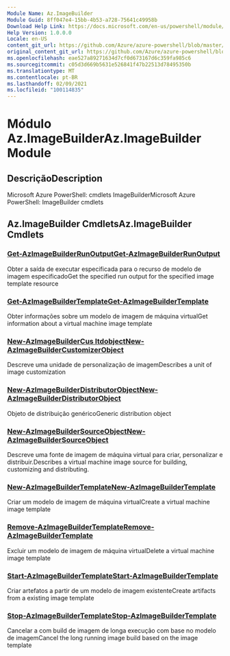 ```yaml
---
Module Name: Az.ImageBuilder
Module Guid: 8ff047e4-15bb-4b53-a728-75641c49958b
Download Help Link: https://docs.microsoft.com/en-us/powershell/module/az.imagebuilder
Help Version: 1.0.0.0
Locale: en-US
content_git_url: https://github.com/Azure/azure-powershell/blob/master/src/ImageBuilder/help/Az.ImageBuilder.md
original_content_git_url: https://github.com/Azure/azure-powershell/blob/master/src/ImageBuilder/help/Az.ImageBuilder.md
ms.openlocfilehash: eae527a89271634d7cf0d673167d6c359fa985c6
ms.sourcegitcommit: c05d3d669b5631e526841f47b22513d78495350b
ms.translationtype: MT
ms.contentlocale: pt-BR
ms.lasthandoff: 02/09/2021
ms.locfileid: "100114835"
---
```

# <span data-ttu-id="73b09-101">Módulo Az.ImageBuilder</span><span class="sxs-lookup"><span data-stu-id="73b09-101">Az.ImageBuilder Module</span></span>
## <span data-ttu-id="73b09-102">Descrição</span><span class="sxs-lookup"><span data-stu-id="73b09-102">Description</span></span>
<span data-ttu-id="73b09-103">Microsoft Azure PowerShell: cmdlets ImageBuilder</span><span class="sxs-lookup"><span data-stu-id="73b09-103">Microsoft Azure PowerShell: ImageBuilder cmdlets</span></span>

## <span data-ttu-id="73b09-104">Az.ImageBuilder Cmdlets</span><span class="sxs-lookup"><span data-stu-id="73b09-104">Az.ImageBuilder Cmdlets</span></span>
### [<span data-ttu-id="73b09-105">Get-AzImageBuilderRunOutput</span><span class="sxs-lookup"><span data-stu-id="73b09-105">Get-AzImageBuilderRunOutput</span></span>](Get-AzImageBuilderRunOutput.md)
<span data-ttu-id="73b09-106">Obter a saída de executar especificada para o recurso de modelo de imagem especificado</span><span class="sxs-lookup"><span data-stu-id="73b09-106">Get the specified run output for the specified image template resource</span></span>

### [<span data-ttu-id="73b09-107">Get-AzImageBuilderTemplate</span><span class="sxs-lookup"><span data-stu-id="73b09-107">Get-AzImageBuilderTemplate</span></span>](Get-AzImageBuilderTemplate.md)
<span data-ttu-id="73b09-108">Obter informações sobre um modelo de imagem de máquina virtual</span><span class="sxs-lookup"><span data-stu-id="73b09-108">Get information about a virtual machine image template</span></span>

### [<span data-ttu-id="73b09-109">New-AzImageBuilderCus ltdobject</span><span class="sxs-lookup"><span data-stu-id="73b09-109">New-AzImageBuilderCustomizerObject</span></span>](New-AzImageBuilderCustomizerObject.md)
<span data-ttu-id="73b09-110">Descreve uma unidade de personalização de imagem</span><span class="sxs-lookup"><span data-stu-id="73b09-110">Describes a unit of image customization</span></span>

### [<span data-ttu-id="73b09-111">New-AzImageBuilderDistributorObject</span><span class="sxs-lookup"><span data-stu-id="73b09-111">New-AzImageBuilderDistributorObject</span></span>](New-AzImageBuilderDistributorObject.md)
<span data-ttu-id="73b09-112">Objeto de distribuição genérico</span><span class="sxs-lookup"><span data-stu-id="73b09-112">Generic distribution object</span></span>

### [<span data-ttu-id="73b09-113">New-AzImageBuilderSourceObject</span><span class="sxs-lookup"><span data-stu-id="73b09-113">New-AzImageBuilderSourceObject</span></span>](New-AzImageBuilderSourceObject.md)
<span data-ttu-id="73b09-114">Descreve uma fonte de imagem de máquina virtual para criar, personalizar e distribuir.</span><span class="sxs-lookup"><span data-stu-id="73b09-114">Describes a virtual machine image source for building, customizing and distributing.</span></span>

### [<span data-ttu-id="73b09-115">New-AzImageBuilderTemplate</span><span class="sxs-lookup"><span data-stu-id="73b09-115">New-AzImageBuilderTemplate</span></span>](New-AzImageBuilderTemplate.md)
<span data-ttu-id="73b09-116">Criar um modelo de imagem de máquina virtual</span><span class="sxs-lookup"><span data-stu-id="73b09-116">Create a virtual machine image template</span></span>

### [<span data-ttu-id="73b09-117">Remove-AzImageBuilderTemplate</span><span class="sxs-lookup"><span data-stu-id="73b09-117">Remove-AzImageBuilderTemplate</span></span>](Remove-AzImageBuilderTemplate.md)
<span data-ttu-id="73b09-118">Excluir um modelo de imagem de máquina virtual</span><span class="sxs-lookup"><span data-stu-id="73b09-118">Delete a virtual machine image template</span></span>

### [<span data-ttu-id="73b09-119">Start-AzImageBuilderTemplate</span><span class="sxs-lookup"><span data-stu-id="73b09-119">Start-AzImageBuilderTemplate</span></span>](Start-AzImageBuilderTemplate.md)
<span data-ttu-id="73b09-120">Criar artefatos a partir de um modelo de imagem existente</span><span class="sxs-lookup"><span data-stu-id="73b09-120">Create artifacts from a existing image template</span></span>

### [<span data-ttu-id="73b09-121">Stop-AzImageBuilderTemplate</span><span class="sxs-lookup"><span data-stu-id="73b09-121">Stop-AzImageBuilderTemplate</span></span>](Stop-AzImageBuilderTemplate.md)
<span data-ttu-id="73b09-122">Cancelar a com build de imagem de longa execução com base no modelo de imagem</span><span class="sxs-lookup"><span data-stu-id="73b09-122">Cancel the long running image build based on the image template</span></span>

